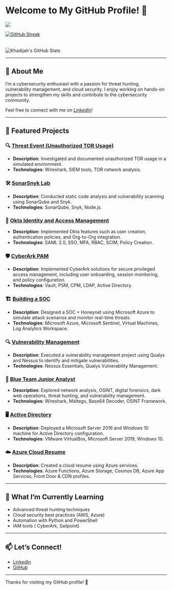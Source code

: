 # Welcome to My GitHub Profile! 👋  
![](https://komarev.com/ghpvc/?username=khadijahW&color=green)  

[![GitHub Streak](https://github-readme-streak-stats.herokuapp.com?user=khadijahW&theme=tokyonight)](https://git.io/streak-stats)  
<br>  
![Khadijah's GitHub Stats](https://github-readme-stats.vercel.app/api?username=khadijahW&show_icons=true&theme=tokyonight)  

---

## 👋 About Me  
I’m a cybersecurity enthusiast with a passion for threat hunting, vulnerability management, and cloud security. I enjoy working on hands-on projects to strengthen my skills and contribute to the cybersecurity community.  

Feel free to connect with me on [LinkedIn](https://www.linkedin.com/in/khadijah-w-44bb48238/)!  

---

## 🚀 Featured Projects  

### 🔍 [Threat Event (Unauthorized TOR Usage)](https://github.com/kdee028/Flash028/blob/0c6322ee92e7067c6b14988d3cc215471c147a6f/Threat-Hunting.md)  
- **Description**: Investigated and documented unauthorized TOR usage in a simulated environment.  
- **Technologies**: Wireshark, SIEM tools, TOR network analysis.  

### 🛠️ [SonarSnyk Lab](https://github.com/khadijahW/Flash028/blob/226a571bce421dd420b28b3ea954d7f3a94f3c47/SonarSnyk/SonarSnyk.md)  
- **Description**: Conducted static code analysis and vulnerability scanning using SonarQube and Snyk.  
- **Technologies**: SonarQube, Snyk, Node.js.  

### 🔐 [Okta Identity and Access Management](https://github.com/khadijahW/Flash028/blob/226a571bce421dd420b28b3ea954d7f3a94f3c47/Okta/Okta.md)
- **Description**: Implemented Okta features such as user creation, authentication policies, and Org-to-Org integration.  
- **Technologies**: SAML 2.0, SSO, MFA, RBAC, SCIM, Policy Creation.  

### 🛡️ [CyberArk PAM](https://github.com/kdee028/Flash028/blob/3e8eff4000e2ee34c1d41afe97ae2a6c3d25fdc0/Cyberark/Cyberark.md)  
- **Description**: Implemented CyberArk solutions for secure privileged access management, including user onboarding, session monitoring, and policy configuration.  
- **Technologies**: Vault, PSM, CPM, LDAP, Active Directory.  

### 🏗️ [Building a SOC](https://github.com/Flash028/Flash028/blob/main/BUILDING%20A%20SOC/building-a-soc.md)  
- **Description**: Designed a SOC + Honeynet using Microsoft Azure to simulate attack scenarios and monitor real-time threats.  
- **Technologies**: Microsoft Azure, Microsoft Sentinel, Virtual Machines, Log Analytics Workspace.  

### 🔍 [Vulnerability Management](https://github.com/Flash028/Flash028/blob/main/Vulnerability%20Assessment/Vulnerability.Assessment.md)  
- **Description**: Executed a vulnerability management project using Qualys and Nessus to identify and mitigate vulnerabilities.  
- **Technologies**: Nessus Essentials, Qualys Vulnerability Management.  

### 🔵 [Blue Team Junior Analyst](https://github.com/khadijahW/Flash028/blob/main/Blue%20Team%20Junior%20Analyst/SBT.md)  
- **Description**: Explored network analysis, OSINT, digital forensics, dark web operations, threat hunting, and vulnerability management.  
- **Technologies**: Wireshark, Maltego, Base64 Decoder, OSINT Framework.  

### 🖥️ [Active Directory](https://github.com/khadijahW/Flash028/blob/main/Active%20Directory.md)  
- **Description**: Deployed a Microsoft Server 2016 and Windows 10 machine for Active Directory configuration.  
- **Technologies**: VMware VirtualBox, Microsoft Server 2019, Windows 10.  

### ☁️ [Azure Cloud Resume](https://github.com/khadijahW/CyberFlash/blob/179579dcebc2476c707f70b37321e3e49116093f/README.md)  
- **Description**: Created a cloud resume using Azure services.  
- **Technologies**: Azure Functions, Azure Storage, Cosmos DB, Azure App Services, Front Door & CDN profiles.  

---

## 🌱 What I’m Currently Learning  
- Advanced threat hunting techniques  
- Cloud security best practices (AWS, Azure)  
- Automation with Python and PowerShell
- IAM tools ( CyberArk, Sailpoint)

---

## 📫 Let’s Connect!  
- [LinkedIn](https://www.linkedin.com/in/khadijah-w-44bb48238/)  
- [GitHub](https://github.com/khadijahW)  

---

Thanks for visiting my GitHub profile! 🚀  

